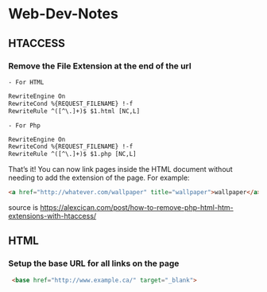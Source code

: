 # Web-Dev-Notes



## HTACCESS
### Remove the File Extension at the end of the url
    - For HTML
    
```html
RewriteEngine On
RewriteCond %{REQUEST_FILENAME} !-f
RewriteRule ^([^\.]+)$ $1.html [NC,L]
```
    - For Php
```html
RewriteEngine On
RewriteCond %{REQUEST_FILENAME} !-f
RewriteRule ^([^\.]+)$ $1.php [NC,L]
```
That’s it! You can now link pages inside the HTML document without needing to add the extension of the page. For example:
```html
<a href="http://whatever.com/wallpaper" title="wallpaper">wallpaper</a>
```
source is https://alexcican.com/post/how-to-remove-php-html-htm-extensions-with-htaccess/


## HTML
### Setup the base URL for all links on the page
```html
 <base href="http://www.example.ca/" target="_blank"> 
```